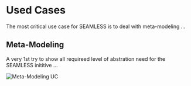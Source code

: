 Used Cases
==

The most critical use case for SEAMLESS is to deal with meta-modeling ...

Meta-Modeling
-

A very 1st try to show all requireed level of abstration need for the SEAMLESS inititive ...


![Meta-Modeling UC](https://github.com/iPlumb3r/SEAMLESS/blob/master/Images/UC_Meta-Modeling_2020-04-03.jpg)
